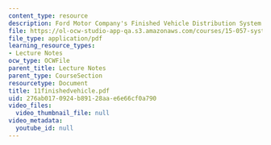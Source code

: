 ```yaml
---
content_type: resource
description: Ford Motor Company's Finished Vehicle Distribution System
file: https://ol-ocw-studio-app-qa.s3.amazonaws.com/courses/15-057-systems-optimization-spring-2003/276ab0170924b89128aae6e66cf0a790_11finishedvehicle.pdf
file_type: application/pdf
learning_resource_types:
- Lecture Notes
ocw_type: OCWFile
parent_title: Lecture Notes
parent_type: CourseSection
resourcetype: Document
title: 11finishedvehicle.pdf
uid: 276ab017-0924-b891-28aa-e6e66cf0a790
video_files:
  video_thumbnail_file: null
video_metadata:
  youtube_id: null
---
```

